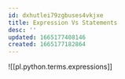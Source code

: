 ```yaml
---
id: dxhutlei79zgbuses4vkjxe
title: Expression Vs Statements
desc: ''
updated: 1665177408146
created: 1665177182864
---
```

![[pl.python.terms.expressions]]

